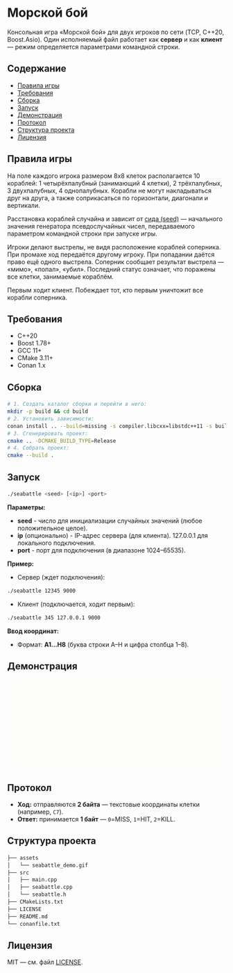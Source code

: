 # Морской бой <!-- omit in toc -->

Консольная игра «Морской бой» для двух игроков по сети (TCP, C++20, Boost.Asio). Один исполняемый файл работает как **сервер** и как **клиент** — режим определяется параметрами командной строки.

## Содержание <!-- omit in toc -->
- [Правила игры](#правила-игры)
- [Требования](#требования)
- [Сборка](#сборка)
- [Запуск](#запуск)
- [Демонстрация](#демонстрация)
- [Протокол](#протокол)
- [Структура проекта](#структура-проекта)
- [Лицензия](#лицензия)

## Правила игры
На поле каждого игрока размером 8х8 клеток располагается 10 кораблей: 1 четырёхпалубный (занимающий 4 клетки), 2 трёхпалубных, 3 двухпалубных, 4 однопалубных. Корабли не могут накладываться друг на друга, а также соприкасаться по горизонтали, диагонали и вертикали.

Расстановка кораблей случайна и зависит от [сида (seed)](https://en.wikipedia.org/wiki/Random_seed) — начального значения генератора псевдослучайных чисел, передаваемого параметром командной строки при запуске игры.

Игроки делают выстрелы, не видя расположение кораблей соперника. При промахе ход передаётся другому игроку. При попадании даётся право ещё одного выстрела. Соперник сообщает результат выстрела — «мимо», «попал», «убил». Последний статус означает, что поражены все клетки, занимаемые кораблём.

Первым ходит клиент. Побеждает тот, кто первым уничтожит все корабли соперника.

## Требования
- C++20
- Boost 1.78+
- GCC 11+
- CMake 3.11+
- Conan 1.x

## Сборка
```bash
# 1. Создать каталог сборки и перейти в него:
mkdir -p build && cd build
# 2. Установить зависимости:
conan install .. --build=missing -s compiler.libcxx=libstdc++11 -s build_type=Release
# 3. Сгенерировать проект:
cmake .. -DCMAKE_BUILD_TYPE=Release
# 4. Собрать проект:
cmake --build .
```

## Запуск
```bash
./seabattle <seed> [<ip>] <port>
```
**Параметры:**
- **seed** - число для инициализации случайных значений (любое положительное целое).
- **ip** (опционально) - IP-адрес сервера (для клиента). 127.0.0.1 для локального подключения.
- **port** - порт для подключения (в диапазоне 1024–65535).

**Пример:**
- Сервер (ждет подключения):
```bash
./seabattle 12345 9000
```
- Клиент (подключается, ходит первым):
```bash
./seabattle 345 127.0.0.1 9000
```
**Ввод координат:**
- Формат: **A1…H8** (буква строки A–H и цифра столбца 1–8).

## Демонстрация
![Demo GIF](assets/seabattle_demo.gif)

## Протокол
- **Ход:** отправляются **2 байта** — текстовые координаты клетки (например, `C7`).
- **Ответ:** принимается **1 байт** — `0`=MISS, `1`=HIT, `2`=KILL.

## Структура проекта
```bash
├── assets
│   └── seabattle_demo.gif
├── src
│   ├── main.cpp
│   ├── seabattle.cpp
│   └── seabattle.h
├── CMakeLists.txt
├── LICENSE
├── README.md
└── conanfile.txt
```

## Лицензия
MIT — см. файл [LICENSE](LICENSE).
